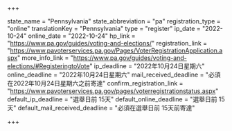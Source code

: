 +++

state_name = "Pennsylvania"
state_abbreviation = "pa"
registration_type = "online"
translationKey = "Pennsylvania"
type = "register"
ip_date = "2022-10-24"
online_date = "2022-10-24"
hp_link = "https://www.pa.gov/guides/voting-and-elections/"
registration_link = "https://www.pavoterservices.pa.gov/Pages/VoterRegistrationApplication.aspx"
more_info_link = "https://www.pa.gov/guides/voting-and-elections/#RegisteringtoVote"
ip_deadline = "2022年10月24日星期六"
online_deadline = "2022年10月24日星期六"
mail_received_deadline = "必須在2022年10月24日星期六之前寄達"
confirm_registration_link = "https://www.pavoterservices.pa.gov/pages/voterregistrationstatus.aspx"
default_ip_deadline = "選舉日前 15天"
default_online_deadline = "選舉日前 15天"
default_mail_received_deadline = "必須在選舉日前 15天前寄達"

+++